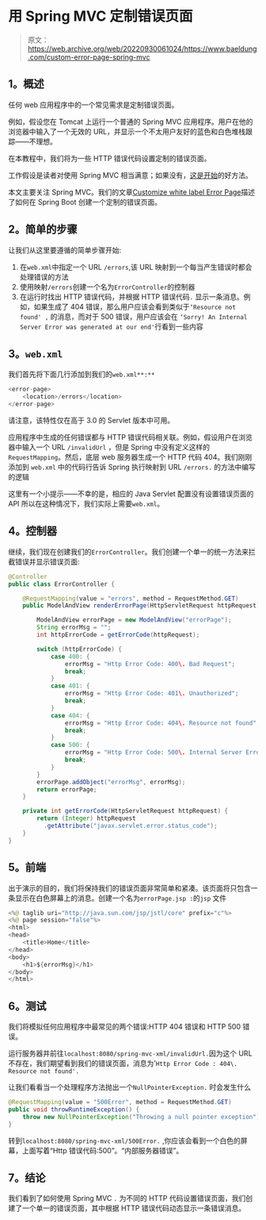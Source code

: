 # 用 Spring MVC 定制错误页面

> 原文：<https://web.archive.org/web/20220930061024/https://www.baeldung.com/custom-error-page-spring-mvc>

## 1。概述

任何 web 应用程序中的一个常见需求是定制错误页面。

例如，假设您在 Tomcat 上运行一个普通的 Spring MVC 应用程序。用户在他的浏览器中输入了一个无效的 URL，并显示一个不太用户友好的蓝色和白色堆栈跟踪——不理想。

在本教程中，我们将为一些 HTTP 错误代码设置定制的错误页面。

工作假设是读者对使用 Spring MVC 相当满意；如果没有，[这是开始](/web/20220118043202/https://www.baeldung.com/spring-mvc-tutorial)的好方法。

本文主要关注 Spring MVC。我们的文章[Customize white label Error Page](/web/20220118043202/https://www.baeldung.com/spring-boot-custom-error-page)描述了如何在 Spring Boot 创建一个定制的错误页面。

## 2。简单的步骤

让我们从这里要遵循的简单步骤开始:

1.  在`web.xml`中指定一个 URL `/errors`,该 URL 映射到一个每当产生错误时都会处理错误的方法
2.  使用映射`/errors`创建一个名为`ErrorController`的控制器
3.  在运行时找出 HTTP 错误代码，并根据 HTTP 错误代码`.` 显示一条消息。例如，如果生成了 404 错误，那么用户应该会看到类似于`‘Resource not found' ,` 的消息，而对于 500 错误，用户应该会在 `‘Sorry! An Internal Server Error was generated at our end'`行看到一些内容

## 3。`web.xml`

我们首先将下面几行添加到我们的`web.xml**:**`

```java
<error-page>
    <location>/errors</location>
</error-page>
```

请注意，该特性仅在高于 3.0 的 Servlet 版本中可用。

应用程序中生成的任何错误都与 HTTP 错误代码相关联。例如，假设用户在浏览器中输入一个 URL `/invalidUrl` ，但是 Spring 中没有定义这样的`RequestMapping`。然后，底层 web 服务器生成一个 HTTP 代码 404。我们刚刚添加到 `web.xml` 中的代码行告诉 Spring 执行映射到 URL `/errors.` 的方法中编写的逻辑

这里有一个小提示——不幸的是，相应的 Java Servlet 配置没有设置错误页面的 API 所以在这种情况下，我们实际上需要`web.xml`。

## 4。控制器

继续，我们现在创建我们的`ErrorController`。我们创建一个单一的统一方法来拦截错误并显示错误页面:

```java
@Controller
public class ErrorController {

    @RequestMapping(value = "errors", method = RequestMethod.GET)
    public ModelAndView renderErrorPage(HttpServletRequest httpRequest) {

        ModelAndView errorPage = new ModelAndView("errorPage");
        String errorMsg = "";
        int httpErrorCode = getErrorCode(httpRequest);

        switch (httpErrorCode) {
            case 400: {
                errorMsg = "Http Error Code: 400\. Bad Request";
                break;
            }
            case 401: {
                errorMsg = "Http Error Code: 401\. Unauthorized";
                break;
            }
            case 404: {
                errorMsg = "Http Error Code: 404\. Resource not found";
                break;
            }
            case 500: {
                errorMsg = "Http Error Code: 500\. Internal Server Error";
                break;
            }
        }
        errorPage.addObject("errorMsg", errorMsg);
        return errorPage;
    }

    private int getErrorCode(HttpServletRequest httpRequest) {
        return (Integer) httpRequest
          .getAttribute("javax.servlet.error.status_code");
    }
} 
```

## 5。前端

出于演示的目的，我们将保持我们的错误页面非常简单和紧凑。该页面将只包含一条显示在白色屏幕上的消息。创建一个名为`errorPage.jsp :`的`jsp` 文件

```java
<%@ taglib uri="http://java.sun.com/jsp/jstl/core" prefix="c"%>
<%@ page session="false"%>
<html>
<head>
    <title>Home</title>
</head>
<body>
    <h1>${errorMsg}</h1>
</body>
</html>
```

## 6。测试

我们将模拟任何应用程序中最常见的两个错误:HTTP 404 错误和 HTTP 500 错误。

运行服务器并前往`localhost:8080/spring-mvc-xml/invalidUrl.`因为这个 URL 不存在，我们期望看到我们的错误页面，消息为'`Http Error Code : 404\. Resource not found'.`

让我们看看当一个处理程序方法抛出一个`NullPointerException.` 时会发生什么

```java
@RequestMapping(value = "500Error", method = RequestMethod.GET)
public void throwRuntimeException() {
    throw new NullPointerException("Throwing a null pointer exception");
}
```

转到`localhost:8080/spring-mvc-xml/500Error.` ,你应该会看到一个白色的屏幕，上面写着“Http 错误代码:500”。“内部服务器错误”。

## 7。结论

我们看到了如何使用 Spring MVC `.` 为不同的 HTTP 代码设置错误页面，我们创建了一个单一的错误页面，其中根据 HTTP 错误代码动态显示一条错误消息。